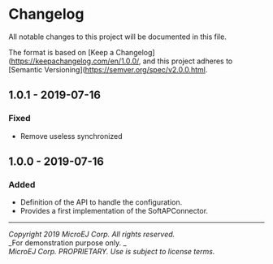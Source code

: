 # Changelog

All notable changes to this project will be documented in this file.

The format is based on [Keep a Changelog](https://keepachangelog.com/en/1.0.0/,
and this project adheres to [Semantic Versioning](https://semver.org/spec/v2.0.0.html.

## 1.0.1 - 2019-07-16

### Fixed

  - Remove useless synchronized
  
## 1.0.0 - 2019-07-16

### Added

  - Definition of the API to handle the configuration.
  - Provides a first implementation of the SoftAPConnector.


---
_Copyright 2019 MicroEJ Corp. All rights reserved._  
_For demonstration purpose only. _  
_MicroEJ Corp. PROPRIETARY. Use is subject to license terms._  
